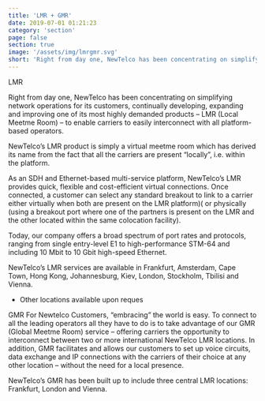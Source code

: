 ```yaml
---
title: 'LMR + GMR'
date: 2019-07-01 01:21:23
category: 'section'
page: false
section: true
image: '/assets/img/lmrgmr.svg'
short: 'Right from day one, NewTelco has been concentrating on simplifying network operations for its customers, continually developing, expanding and improving one of its most highly demanded products – LMR (Local Meetme Room) – to enable carriers to easily interconnect with all platform-based operators.'
---
```


LMR

Right from day one, NewTelco has been concentrating on simplifying network operations for its customers, continually developing, expanding and improving one of its most highly demanded products – LMR (Local Meetme Room) – to enable carriers to easily interconnect with all platform-based operators.

NewTelco’s LMR product is simply a virtual meetme room which has derived its name from the fact that all the carriers are present “locally”, i.e. within the platform.

As an SDH and Ethernet-based multi-service platform, NewTelco’s LMR provides quick, flexible and cost-efficient virtual connections. Once connected, a customer can select any standard breakout to link to a carrier either virtually when both are present on the LMR platform)( or physically (using a breakout port where one of the partners is present on the LMR and the other located within the same colocation facility).

Today, our company offers a broad spectrum of port rates and protocols, ranging from single entry-level E1 to high-performance STM-64 and including 10 Mbit to 10 Gbit high-speed Ethernet.

NewTelco’s LMR services are available in Frankfurt, Amsterdam, Cape Town, Hong Kong, Johannesburg, Kiev, London, Stockholm, Tbilisi and Vienna.

* Other locations available upon reques

GMR
For Newtelco Customers, “embracing” the world is easy. To connect to all the leading operators all they have to do is to take advantage of our GMR (Global Meetme Room) service – offering carriers the opportunity to interconnect between two or more international NewTelco LMR locations. In addition, GMR facilitates and allows our customers to set up voice circuits, data exchange and IP connections with the carriers of their choice at any other location – without the need for a local presence.

NewTelco’s GMR has been built up to include three central LMR locations: Frankfurt, London and Vienna.
